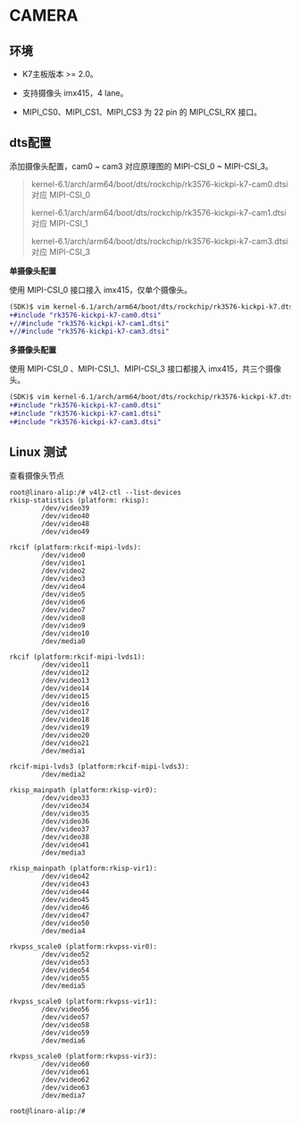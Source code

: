 # CAMERA

## 环境

* K7主板版本 >= 2.0。

* 支持摄像头 imx415，4 lane。

* MIPI_CS0、MIPI_CS1、MIPI_CS3 为 22 pin 的 MIPI_CSI_RX 接口。



## dts配置

添加摄像头配置，cam0 ~ cam3 对应原理图的 MIPI-CSI_0 ~ MIPI-CSI_3。

> kernel-6.1/arch/arm64/boot/dts/rockchip/rk3576-kickpi-k7-cam0.dtsi 对应 MIPI-CSI_0
>
> kernel-6.1/arch/arm64/boot/dts/rockchip/rk3576-kickpi-k7-cam1.dtsi 对应 MIPI-CSI_1
>
> kernel-6.1/arch/arm64/boot/dts/rockchip/rk3576-kickpi-k7-cam3.dtsi 对应 MIPI-CSI_3

**单摄像头配置**

使用 MIPI-CSI_0 接口接入 imx415，仅单个摄像头。

```diff
(SDK)$ vim kernel-6.1/arch/arm64/boot/dts/rockchip/rk3576-kickpi-k7.dtsi
+#include "rk3576-kickpi-k7-cam0.dtsi"
+//#include "rk3576-kickpi-k7-cam1.dtsi"
+//#include "rk3576-kickpi-k7-cam3.dtsi"
```

**多摄像头配置**

使用 MIPI-CSI_0 、MIPI-CSI_1、MIPI-CSI_3 接口都接入 imx415，共三个摄像头。

```diff
(SDK)$ vim kernel-6.1/arch/arm64/boot/dts/rockchip/rk3576-kickpi-k7.dtsi
+#include "rk3576-kickpi-k7-cam0.dtsi"
+#include "rk3576-kickpi-k7-cam1.dtsi"
+#include "rk3576-kickpi-k7-cam3.dtsi"
```



## Linux 测试

查看摄像头节点

```
root@linaro-alip:/# v4l2-ctl --list-devices
rkisp-statistics (platform: rkisp):
        /dev/video39
        /dev/video40
        /dev/video48
        /dev/video49

rkcif (platform:rkcif-mipi-lvds):
        /dev/video0
        /dev/video1
        /dev/video2
        /dev/video3
        /dev/video4
        /dev/video5
        /dev/video6
        /dev/video7
        /dev/video8
        /dev/video9
        /dev/video10
        /dev/media0

rkcif (platform:rkcif-mipi-lvds1):
        /dev/video11
        /dev/video12
        /dev/video13
        /dev/video14
        /dev/video15
        /dev/video16
        /dev/video17
        /dev/video18
        /dev/video19
        /dev/video20
        /dev/video21
        /dev/media1

rkcif-mipi-lvds3 (platform:rkcif-mipi-lvds3):
        /dev/media2

rkisp_mainpath (platform:rkisp-vir0):
        /dev/video33
        /dev/video34
        /dev/video35
        /dev/video36
        /dev/video37
        /dev/video38
        /dev/video41
        /dev/media3

rkisp_mainpath (platform:rkisp-vir1):
        /dev/video42
        /dev/video43
        /dev/video44
        /dev/video45
        /dev/video46
        /dev/video47
        /dev/video50
        /dev/media4

rkvpss_scale0 (platform:rkvpss-vir0):
        /dev/video52
        /dev/video53
        /dev/video54
        /dev/video55
        /dev/media5

rkvpss_scale0 (platform:rkvpss-vir1):
        /dev/video56
        /dev/video57
        /dev/video58
        /dev/video59
        /dev/media6

rkvpss_scale0 (platform:rkvpss-vir3):
        /dev/video60
        /dev/video61
        /dev/video62
        /dev/video63
        /dev/media7

root@linaro-alip:/# 
```

